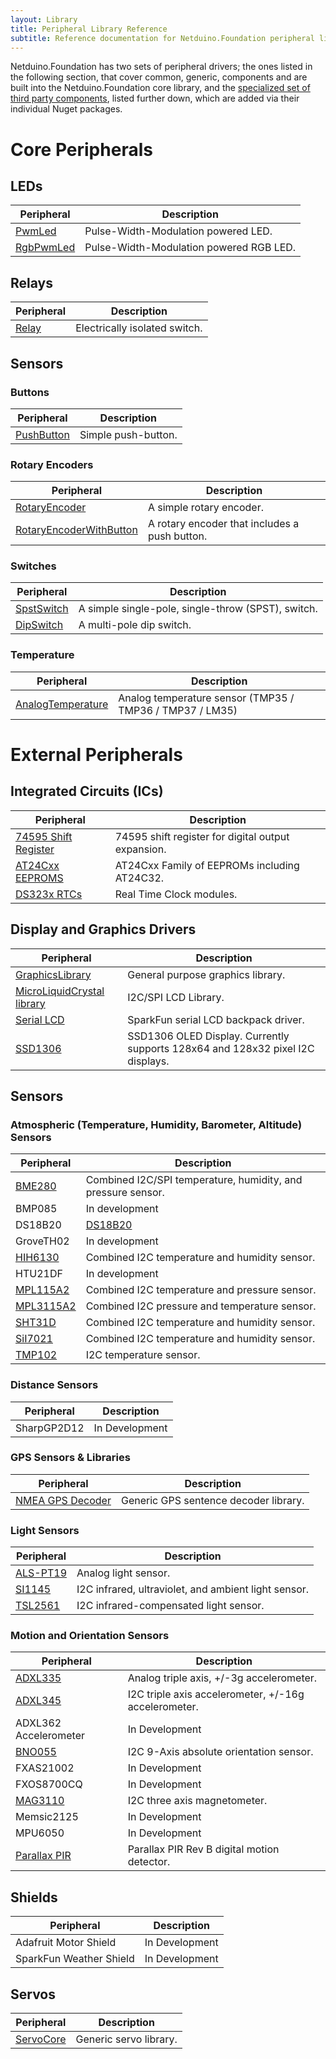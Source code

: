 ```yaml
---
layout: Library
title: Peripheral Library Reference
subtitle: Reference documentation for Netduino.Foundation peripheral library.
---
```



Netduino.Foundation has two sets of peripheral drivers; the ones listed in the following section, that cover common, generic, components and are built into the Netduino.Foundation core library, and the [specialized set of third party components](#external-peripherals), listed further down, which are added via their individual Nuget packages.

# Core Peripherals

## LEDs

| Peripheral                | Description                         |
|---------------------------|-------------------------------------|
| [PwmLed](/API/LEDs/PwmLed)            | Pulse-Width-Modulation powered LED. |
| [RgbPwmLed](/API/LEDs/RgbPwmLed)      | Pulse-Width-Modulation powered RGB LED. |

## Relays

| Peripheral                | Description                         |
|---------------------------|-------------------------------------|
| [Relay](/API/Relays/Relay) | Electrically isolated switch. |

## Sensors


### Buttons

| Peripheral                | Description                         |
|---------------------------|-------------------------------------|
| [PushButton](/API/Sensors/Buttons/PushButton)       | Simple push-button. |

### Rotary Encoders

| Peripheral                | Description                         |
|---------------------------|-------------------------------------|
| [RotaryEncoder](/API/Sensors/Rotary/RotaryEncoder)  | A simple rotary encoder. |
| [RotaryEncoderWithButton](/API/Sensors/Rotary/RotaryEncoderWithButton)  | A rotary encoder that includes a push button. |

### Switches

| Peripheral                | Description                         |
|---------------------------|-------------------------------------|
| [SpstSwitch](/API/Sensors/Switches/SpstSwitch)      | A simple single-pole, single-throw (SPST), switch. |
| [DipSwitch](/API/Sensors/Switches/DipSwitch)        | A multi-pole dip switch. |

### Temperature

| Peripheral                | Description                         |
|---------------------------|-------------------------------------|
| [AnalogTemperature](/API/Sensors/Temperature/Analog)      | Analog temperature sensor (TMP35 / TMP36 / TMP37 / LM35) |

# External Peripherals

## Integrated Circuits (ICs)

| Peripheral                | Description                         |
|---------------------------|-------------------------------------|
| [74595 Shift Register](/Library/ICs/74595)          | 74595 shift register for digital output expansion. |
| [AT24Cxx EEPROMS](/Library/ICs/EEPROM/AT24Cxx)      | AT24Cxx Family of EEPROMs including AT24C32. |
| [DS323x RTCs](/Library/RTCs/DS323x)                 | Real Time Clock modules. |

## Display and Graphics Drivers

| Peripheral                | Description                         |
|---------------------------|-------------------------------------|
| [GraphicsLibrary](/Library/Displays/GraphicsLibrary) | General purpose graphics library. |
| [MicroLiquidCrystal library](/Library/Displays/MicroLiquidCrystal) | I2C/SPI LCD Library. |
| [Serial LCD](/Library/Displays/SerialLCD)            | SparkFun serial LCD backpack driver.|
| [SSD1306](/Library/Displays/SSD1306)                 | SSD1306 OLED Display.  Currently supports 128x64 and 128x32 pixel I2C displays. |

## Sensors

### Atmospheric (Temperature, Humidity, Barometer, Altitude) Sensors

| Peripheral                | Description                         |
|---------------------------|-------------------------------------|
| [BME280](/Library/Sensors/Atmospheric/BME280)      | Combined I2C/SPI temperature, humidity, and pressure sensor. |
| BMP085                    | In development |
| DS18B20                   | [DS18B20](/Library/Sensors/Temperature/DS18B20) |
| GroveTH02                 | In development |
| [HIH6130](/Library/Sensors/Atmospheric/HIH6130)    | Combined I2C temperature and humidity sensor. |
| HTU21DF                   | In development |
| [MPL115A2](/Library/Sensors/Barometric/MPL115A2)   | Combined I2C temperature and pressure sensor. |
| [MPL3115A2](/Library/Sensors/Barometric/MPL3115A2) | Combined I2C pressure and temperature sensor. |
| [SHT31D](/Library/Sensors/Atmospheric/SHT31D)      | Combined I2C temperature and humidity sensor. |
| [SiI7021](/Library/Sensors/Atmospheric/SI7021)     | Combined I2C temperature and humidity sensor. |
| [TMP102](/Library/Sensors/Temperature/TMP102)      | I2C temperature sensor. |

### Distance Sensors

| Peripheral                | Description                         |
|---------------------------|-------------------------------------|
| SharpGP2D12               | In Development |

### GPS Sensors & Libraries

| Peripheral                | Description                         |
|---------------------------|-------------------------------------|
| [NMEA GPS Decoder](/Library/Sensors/GPS/NMEA)      | Generic GPS sentence decoder library. |

### Light Sensors

| Peripheral                | Description                         |
|---------------------------|-------------------------------------|
| [ALS-PT19](/Library/Sensors/Light/ALSPT19315C)     | Analog light sensor. |
| [SI1145](/Library/Sensors/Light/SI1145)            | I2C infrared, ultraviolet, and ambient light sensor. |
| [TSL2561](/Library/Sensors/Light/TSL2561)          | I2C infrared-compensated light sensor. |

### Motion and Orientation Sensors

| Peripheral                | Description                         |
|---------------------------|-------------------------------------|
| [ADXL335](/Library/Sensors/Motion/ADXL335)         | Analog triple axis, +/-3g accelerometer. |
| [ADXL345](/Library/Sensors/Motion/ADXL345)         | I2C triple axis accelerometer, +/-16g accelerometer. |
| ADXL362 Accelerometer     | In Development |
| [BNO055](/Library/Sensors/Motion/BNO055)           | I2C 9-Axis absolute orientation sensor. |
| FXAS21002                 | In Development |
| FXOS8700CQ                | In Development |
| [MAG3110](/Library/Sensors/Motion/MAG3110)         | I2C three axis magnetometer. |
| Memsic2125                | In Development |
| MPU6050                   | In Development |
| [Parallax PIR](/Library/Sensors/Motion/ParallaxPIR)| Parallax PIR Rev B digital motion detector. |


## Shields

| Peripheral                | Description                         |
|---------------------------|-------------------------------------|
| Adafruit Motor Shield     | In Development |
| SparkFun Weather Shield   | In Development |

## Servos

| Peripheral                | Description                         |
|---------------------------|-------------------------------------|
| [ServoCore](/Library/ServoCore/)                | Generic servo library. |

